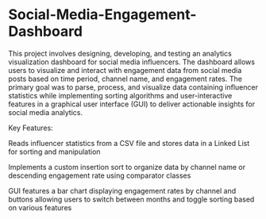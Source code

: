 # Social-Media-Engagement-Dashboard

This project involves designing, developing, and testing an analytics visualization dashboard for social media influencers. The dashboard allows users to visualize and interact with engagement data from social media posts based on time period, channel name, and engagement rates. The primary goal was to parse, process, and visualize data containing influencer statistics while implementing sorting algorithms and user-interactive features in a graphical user interface (GUI) to deliver actionable insights for social media analytics.

Key Features:

Reads influencer statistics from a CSV file and stores data in a Linked List for sorting and manipulation

Implements a custom insertion sort to organize data by channel name or descending engagement rate using comparator classes

GUI features a bar chart displaying engagement rates by channel and buttons allowing users to switch between months and toggle sorting based on various features


